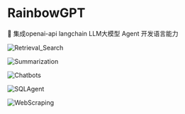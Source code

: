 ﻿# RainbowGPT

🚀 集成openai-api langchain LLM大模型 Agent 开发语言能力

![Retrieval_Search](https://github.com/ZhuJD-China/RainbowGPT\imgs\Retrieval_Search.png)

![Summarization](https://github.com/ZhuJD-China/RainbowGPT\imgs\Summarization.png)

![Chatbots](https://github.com/ZhuJD-China/RainbowGPT\imgs\Chatbots.png)

![SQLAgent](D:\AIGC\RainbowGPT_github\imgs\SQLAgent.png)

![WebScraping](D:\AIGC\RainbowGPT_github\imgs\WebScraping.png)
